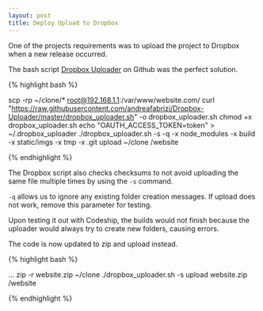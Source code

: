 ```yaml
---
layout: post
title: Deploy Upload to Dropbox
---
```


One of the projects requirements was to upload the project to Dropbox when a new release occurred. 

The bash script [Dropbox Uploader](https://github.com/andreafabrizi/Dropbox-Uploader) on Github was the perfect solution. 

{% highlight bash %}

scp -rp ~/clone/* root@192.168.1.1:/var/www/website.com/
curl "https://raw.githubusercontent.com/andreafabrizi/Dropbox-Uploader/master/dropbox_uploader.sh" -o dropbox_uploader.sh
chmod +x dropbox_uploader.sh
echo "OAUTH_ACCESS_TOKEN=token" > ~/.dropbox_uploader
./dropbox_uploader.sh -s -q -x node_modules -x build -x static/imgs -x tmp -x .git upload ~/clone /website

{% endhighlight %}

The Dropbox script also checks checksums to not avoid uploading the same file multiple times by using the `-s` command.

`-q` allows us to ignore any existing folder creation messages. If upload does not work, remove this parameter for testing.

Upon testing it out with Codeship, the builds would not finish because the uploader would always try to create new folders, causing errors. 

The code is now updated to zip and upload instead.

{% highlight bash %}

...
zip -r website.zip ~/clone
./dropbox_uploader.sh -s upload website.zip /website

{% endhighlight %}
